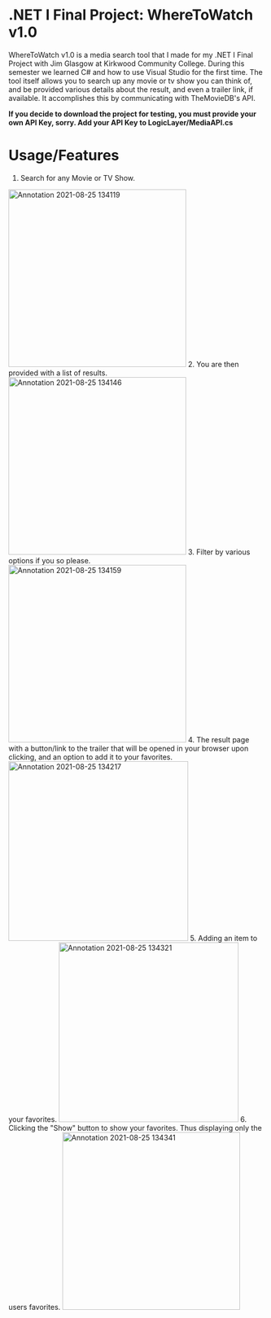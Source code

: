 # .NET I Final Project: WhereToWatch v1.0
WhereToWatch v1.0 is a media search tool that I made for my .NET I Final Project with Jim Glasgow at Kirkwood Community College. During this semester we learned
C# and how to use Visual Studio for the first time. The tool itself allows you to search up any movie or tv show you can think of, and be provided various details about the result, and even a trailer link, if available. It accomplishes this by communicating with TheMovieDB's API. 

**If you decide to download the project for testing, you must provide your own API Key, sorry.
Add your API Key to LogicLayer/MediaAPI.cs**

# Usage/Features
1. Search for any Movie or TV Show.
<img width="349" alt="Annotation 2021-08-25 134119" src="https://user-images.githubusercontent.com/8385256/130848785-4f397909-31bc-4b0c-b982-a7e095b1b098.png">
2. You are then provided with a list of results.
<img width="349" alt="Annotation 2021-08-25 134146" src="https://user-images.githubusercontent.com/8385256/130848798-ac735428-944e-41d0-8776-9355179e07dd.png">
3. Filter by various options if you so please.
<img width="349" alt="Annotation 2021-08-25 134159" src="https://user-images.githubusercontent.com/8385256/130848826-34f223cd-5556-4df4-9170-3e34ba83a799.png">
4. The result page with a button/link to the trailer that will be opened in your browser upon clicking, and an option to add it to your favorites.
<img width="353" alt="Annotation 2021-08-25 134217" src="https://user-images.githubusercontent.com/8385256/130848835-33590f3c-caf4-4337-8b0c-4f065fbfda5e.png">
5. Adding an item to your favorites.
<img width="353" alt="Annotation 2021-08-25 134321" src="https://user-images.githubusercontent.com/8385256/130848844-cb086567-cecf-415e-9f76-7fdeb6ef6037.png">
6. Clicking the "Show" button to show your favorites. Thus displaying only the users favorites.
<img width="349" alt="Annotation 2021-08-25 134341" src="https://user-images.githubusercontent.com/8385256/130848852-fd9325b3-0524-40a1-a969-04f1420106f7.png">
